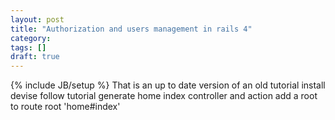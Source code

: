 ```yaml
---
layout: post
title: "Authorization and users management in rails 4"
category: 
tags: []
draft: true
---
```

{% include JB/setup %}
That is an up to date version of an old tutorial
install devise follow tutorial
generate home index controller and action
add a root to route
root 'home#index'

